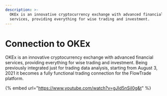 ```yaml
---
description: >-
  OKEx is an innovative cryptocurrency exchange with advanced financial
  services, providing everything for wise trading and investment.
---
```


# Connection to OKEx

OKEx is an innovative cryptocurrency exchange with advanced financial services, providing everything for wise trading and investment. Being previously integrated just for trading data analysis, starting from August 3, 2021 it becomes a fully functional trading connection for the FlowTrade platform.

{% embed url="https://www.youtube.com/watch?v=gJId5nSiI0g&t" %}



